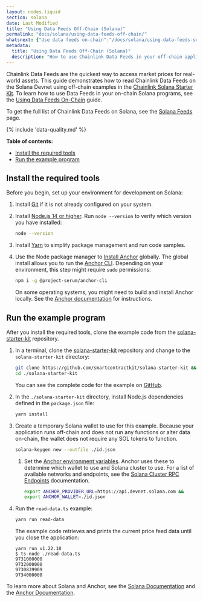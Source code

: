 ```yaml
---
layout: nodes.liquid
section: solana
date: Last Modified
title: "Using Data Feeds Off-Chain (Solana)"
permalink: "docs/solana/using-data-feeds-off-chain/"
whatsnext: {"Use data feeds on-chain":"/docs/solana/using-data-feeds-solana/", "See the available data feeds on Solana":"/docs/solana/data-feeds-solana/"}
metadata:
  title: "Using Data Feeds Off-Chain (Solana)"
  description: "How to use Chainlink Data Feeds in your off-chain applications."
---
```


Chainlink Data Feeds are the quickest way to access market prices for real-world assets. This guide demonstrates how to read Chainlink Data Feeds on the Solana Devnet using off-chain examples in the [Chainlink Solana Starter Kit](https://github.com/smartcontractkit/solana-starter-kit). To learn how to use Data Feeds in your on-chain Solana programs, see the [Using Data Feeds On-Chain](/docs/solana/using-data-feeds-solana/) guide.

To get the full list of Chainlink Data Feeds on Solana, see the [Solana Feeds](/docs/solana/data-feeds-solana/) page.

{% include 'data-quality.md' %}

**Table of contents:**

- [Install the required tools](#install-the-required-tools)
- [Run the example program](#run-the-example-program)

## Install the required tools

Before you begin, set up your environment for development on Solana:

1. Install [Git](https://git-scm.com/book/en/v2/Getting-Started-Installing-Git) if it is not already configured on your system.

1. Install [Node.js 14 or higher](https://nodejs.org/en/download/). Run `node --version` to verify which version you have installed:

    ```sh
    node --version
    ```

1. Install [Yarn](https://classic.yarnpkg.com/lang/en/docs/install/) to simplify package management and run code samples.

1. Use the Node package manager to [Install Anchor](https://project-serum.github.io/anchor/getting-started/installation.html) globally. The global install allows you to run the [Anchor CLI](https://project-serum.github.io/anchor/cli/commands.html). Depending on your environment, this step might require `sudo` permissions:

    ```sh
    npm i -g @project-serum/anchor-cli
    ```

    On some operating systems, you might need to build and install Anchor locally. See the [Anchor documentation](https://project-serum.github.io/anchor/getting-started/installation.html#build-from-source-for-other-operating-systems) for instructions.

## Run the example program

After you install the required tools, clone the example code from the [solana-starter-kit](https://github.com/smartcontractkit/solana-starter-kit) repository.

1. In a terminal, clone the [solana-starter-kit](https://github.com/smartcontractkit/solana-starter-kit) repository and change to the `solana-starter-kit` directory:

    ```sh
    git clone https://github.com/smartcontractkit/solana-starter-kit &&
    cd ./solana-starter-kit
    ```

    You can see the complete code for the example on [GitHub](https://github.com/smartcontractkit/solana-starter-kit/).

1. In the `./solana-starter-kit` directory, install Node.js dependencies defined in the `package.json` file:

    ```sh
    yarn install
    ```

1. Create a temporary Solana wallet to use for this example. Because your application runs off-chain and does not run any functions or alter data on-chain, the wallet does not require any SOL tokens to function.

    ```sh
    solana-keygen new --outfile ./id.json
    ```

    1. Set the [Anchor environment variables](https://www.twilio.com/blog/2017/01/how-to-set-environment-variables.html). Anchor uses these to determine which wallet to use and Solana cluster to use. For a list of available networks and endpoints, see the [Solana Cluster RPC Endpoints](https://docs.solana.com/cluster/rpc-endpoints) documentation.

        ```sh
        export ANCHOR_PROVIDER_URL=https://api.devnet.solana.com &&
        export ANCHOR_WALLET=./id.json
        ```

1. Run the `read-data.ts` example:

    ```sh
    yarn run read-data
    ```

    The example code retrieves and prints the current price feed data until you close the application:

    ```
    yarn run v1.22.18
    $ ts-node ./read-data.ts
    9731000000
    9732000000
    9730839909
    9734000000
    ```

To learn more about Solana and Anchor, see the [Solana Documentation](https://docs.solana.com/) and the [Anchor Documentation](https://project-serum.github.io/anchor/).
